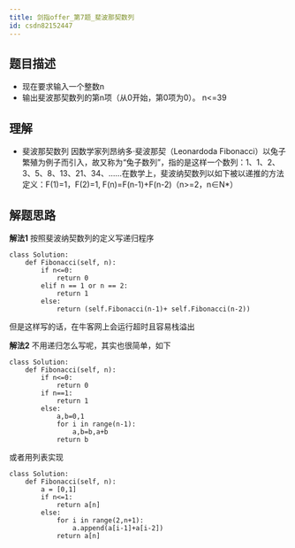 ```yaml
---
title: 剑指offer_第7题_斐波那契数列
id: csdn82152447
---
```


## 题目描述

*   现在要求输入一个整数n
*   输出斐波那契数列的第n项（从0开始，第0项为0）。
    n<=39

## 理解

*   斐波那契数列
    因数学家列昂纳多·斐波那契（Leonardoda Fibonacci）以兔子繁殖为例子而引入，故又称为“兔子数列”，指的是这样一个数列：1、1、2、3、5、8、13、21、34、……在数学上，斐波纳契数列以如下被以递推的方法定义：F(1)=1，F(2)=1, F(n)=F(n-1)+F(n-2)（n>=2，n∈N*）

## 解题思路

**解法1**
按照斐波纳契数列的定义写递归程序

```
class Solution:
    def Fibonacci(self, n):
        if n<=0:
            return 0
        elif n == 1 or n == 2:
            return 1
        else:
            return (self.Fibonacci(n-1)+ self.Fibonacci(n-2))
```

但是这样写的话，在牛客网上会运行超时且容易栈溢出

**解法2**
不用递归怎么写呢，其实也很简单，如下

```
class Solution:
    def Fibonacci(self, n):
        if n<=0:
            return 0
        if n==1:
            return 1
        else:
            a,b=0,1 
            for i in range(n-1):
                a,b=b,a+b
            return b
```

或者用列表实现

```
class Solution:
    def Fibonacci(self, n):
        a = [0,1]
        if n<=1:
            return a[n]
        else:
            for i in range(2,n+1):
                a.append(a[i-1]+a[i-2])
            return a[n]
```